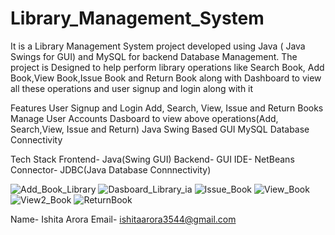 # Library_Management_System
It is a Library Management System project developed using Java ( Java Swings for GUI) and MySQL for backend Database Management. The project is Designed to help perform library operations like Search Book, Add Book,View Book,Issue Book and Return Book along with Dashboard to view all these operations and user signup and login along with it

Features
User Signup and Login
Add, Search, View, Issue and Return Books
Manage User Accounts 
Dasboard to view above operations(Add, Search,View, Issue and Return)
Java Swing Based GUI
MySQL Database Connectivity

Tech Stack
Frontend- Java(Swing GUI)
Backend- GUI
IDE- NetBeans
Connector- JDBC(Java Database Connnectivity)


 ![Add_Book_Library](https://github.com/user-attachments/assets/55486f2f-ee09-498f-b3d3-c15113ee7934)
 ![Dasboard_Library_ia](https://github.com/user-attachments/assets/10f85882-bc34-428b-b877-c0cd6158dbb8)
 ![Issue_Book](https://github.com/user-attachments/assets/06fbbd6f-1286-44f4-baa0-86a5d44ac19d)
 ![View_Book](https://github.com/user-attachments/assets/74249f8e-daa3-4eb4-a0c4-f6ee2362d028)
 ![View2_Book](https://github.com/user-attachments/assets/7a7b4a1d-7070-4c7b-8317-5a6ccf28823d)
 ![ReturnBook](https://github.com/user-attachments/assets/7b3f4225-5ea1-4793-b997-c9d710d957f5)






Name- Ishita Arora
Email- ishitaarora3544@gmail.com
